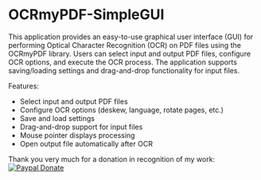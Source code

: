 # OCRmyPDF-SimpleGUI
This application provides an easy-to-use graphical user interface (GUI) for performing
Optical Character Recognition (OCR) on PDF files using the OCRmyPDF library. Users can
select input and output PDF files, configure OCR options, and execute the OCR process.
The application supports saving/loading settings and drag-and-drop functionality for
input files.

Features:
- Select input and output PDF files
- Configure OCR options (deskew, language, rotate pages, etc.)
- Save and load settings
- Drag-and-drop support for input files
- Mouse pointer displays processing
- Open output file automatically after OCR

Thank you very much for a donation in recognition of my work: [![Paypal Donate](https://img.shields.io/badge/paypal-donate-yellow.svg)](https://www.paypal.com/paypalme/MrDagoo/)
